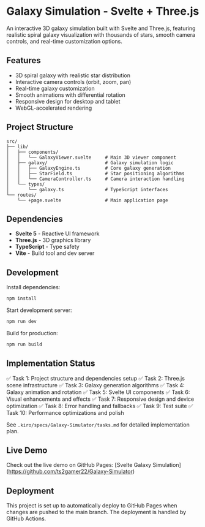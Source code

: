 # Galaxy Simulation - Svelte + Three.js

An interactive 3D galaxy simulation built with Svelte and Three.js, featuring realistic spiral galaxy visualization with thousands of stars, smooth camera controls, and real-time customization options.

## Features

- 3D spiral galaxy with realistic star distribution
- Interactive camera controls (orbit, zoom, pan)
- Real-time galaxy customization
- Smooth animations with differential rotation
- Responsive design for desktop and tablet
- WebGL-accelerated rendering

## Project Structure

```
src/
├── lib/
│   ├── components/
│   │   └── GalaxyViewer.svelte     # Main 3D viewer component
│   ├── galaxy/                     # Galaxy simulation logic
│   │   ├── GalaxyEngine.ts         # Core galaxy generation
│   │   ├── StarField.ts            # Star positioning algorithms
│   │   └── CameraController.ts     # Camera interaction handling
│   └── types/
│       └── galaxy.ts               # TypeScript interfaces
└── routes/
    └── +page.svelte                # Main application page
```

## Dependencies

- **Svelte 5** - Reactive UI framework
- **Three.js** - 3D graphics library
- **TypeScript** - Type safety
- **Vite** - Build tool and dev server

## Development

Install dependencies:
```bash
npm install
```

Start development server:
```bash
npm run dev
```

Build for production:
```bash
npm run build
```

## Implementation Status

✅ Task 1: Project structure and dependencies setup
✅ Task 2: Three.js scene infrastructure
✅ Task 3: Galaxy generation algorithms
✅ Task 4: Galaxy animation and rotation
✅ Task 5: Svelte UI components
✅ Task 6: Visual enhancements and effects
✅ Task 7: Responsive design and device optimization
✅ Task 8: Error handling and fallbacks
✅ Task 9: Test suite
✅ Task 10: Performance optimizations and polish

See `.kiro/specs/Galaxy-Simulator/tasks.md` for detailed implementation plan.

## Live Demo

Check out the live demo on GitHub Pages: [Svelte Galaxy Simulation] (https://github.com/ts2gamer22/Galaxy-Simulator)

## Deployment

This project is set up to automatically deploy to GitHub Pages when changes are pushed to the main branch. The deployment is handled by GitHub Actions.